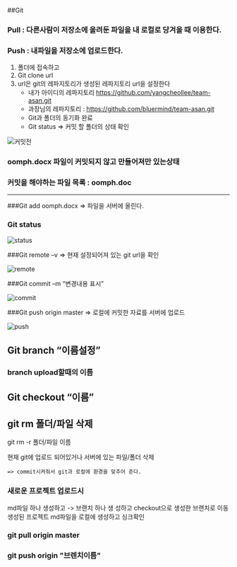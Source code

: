 ##Git 
### Pull : 다른사람이 저장소에 올려둔 파일을 내 로컬로 당겨올 때 이용한다.
### Push : 내파일을 저장소에 업로드한다.

1. 폴더에 접속하고
2. Git clone url
3. url은 git의 레파지토리가 생성된 레파지토리 url을 설정한다 
	* 내가  아이디의 레파지토리 https://github.com/yangcheollee/team-asan.git
	* 과장님의 레파지토리 : https://github.com/bluermind/team-asan.git
	* Git과 폴더의 동기화 완료
	* Git status => 커밋 할 폴더의 상태 확인
 

![커밋전](http://postfiles14.naver.net/MjAxNzA3MDNfMyAg/MDAxNDk5MDY2MDY4Nzc4.hxRb8N1UL5qbKm0nAUmUWFlzj887DtOc1V8hjTf_faEg.9cS2xXNx01sIFsP066Gt91rr9iOGh1hJPnFQsfgjvQ8g.PNG.ycy122/git1.png?type=w2)

### oomph.docx 파일이 커밋되지 않고 만들어져만 있는상태
### 커밋을 해야하는 파일 목록 : oomph.doc

---
###Git add oomph.docx  => 파일을 서버에 올린다.
### Git status
 
![status](http://postfiles16.naver.net/MjAxNzA3MDNfMjA4/MDAxNDk5MDY2MDY4OTUy.r5e8cBdxpwtOftdWDEImJe-x9vJz6i4dx6uBLoIPlSMg.18Yed1qpFsWrTFwoK84lFgU1rTMzstVuVpscoqDiypgg.PNG.ycy122/git2.png?type=w2)



###Git remote –v => 현재 설정되어져 있는 git url을 확인
 
![remote](http://postfiles15.naver.net/MjAxNzA3MDNfMTQ2/MDAxNDk5MDY2MDY5NDY3.QJULvjtIzrVfxSG08BlZ2WetjqFNjaB7-bSrhJQY0jIg.h4UJZOotsXm1LAhz-JY4deJCg3faMKj83rU3XBbRXB4g.PNG.ycy122/git3.png?type=w2)

###Git commit –m “변경내용 표시”

![commit](http://postfiles12.naver.net/MjAxNzA3MDNfMjYy/MDAxNDk5MDY2MDY5OTY3.qYO-CRcA61xEAPDIxXQz49CTcIJNbtHY0k6ErD8XNn8g.XcaeJ5Q32nceh6mo-fJBxi8mAHdyUySP2wWLUSbu5lgg.PNG.ycy122/git4.png?type=w2)
 

###Git push origin master => 로컬에 커밋한 자료를 서버에 업로드

![push](http://postfiles14.naver.net/MjAxNzA3MDNfMjMy/MDAxNDk5MDY2MDcwMjk3.caPfGSbWSlWqrbJ3Gh-o1bTkcIzMY0EkZxpGsMBKPrgg.eTeZHXy7IYuP9JNKDYDAdiR5apKerNh6OT2Iozhfj1kg.PNG.ycy122/git5.png?type=w2) 



## Git branch “이름설정”
### branch upload할때의 이름

## Git checkout “이름”


## git rm 폴더/파일 삭제

git rm -r 폴더/파일 이름

현재 git에 업로드 되어있거나 서버에 있는 파일/폴더 삭제

	=> commit시켜줘서 git과 로컬에 환경을 맞추어 준다.


### 새로운 프로젝트 업로드시

md파일 하나 생성하고 -> 브랜치 하나 생
성하고 checkout으로 생성한 브랜치로 이동
생성된 프로젝트 md파일을 로컬에 생성하고 싱크확인

### git pull origin master

### git push origin "브렌치이름"

